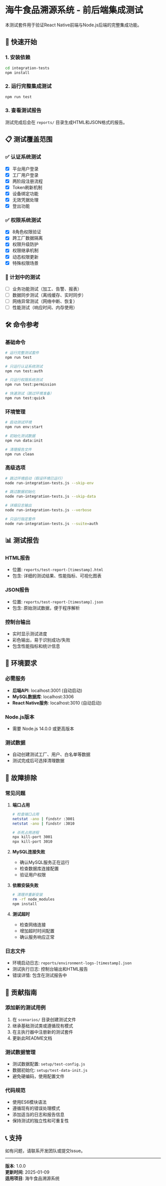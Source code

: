# 海牛食品溯源系统 - 前后端集成测试

本测试套件用于验证React Native前端与Node.js后端的完整集成功能。

## 🚀 快速开始

### 1. 安装依赖
```bash
cd integration-tests
npm install
```

### 2. 运行完整集成测试
```bash
npm run test
```

### 3. 查看测试报告
测试完成后会在 `reports/` 目录生成HTML和JSON格式的报告。

## 📋 测试覆盖范围

### ✅ 认证系统测试
- [x] 平台用户登录
- [x] 工厂用户登录  
- [x] 两阶段注册流程
- [x] Token刷新机制
- [x] 设备绑定功能
- [x] 无效凭据处理
- [x] 登出功能

### ✅ 权限系统测试
- [x] 8角色权限验证
- [x] 跨工厂数据隔离
- [x] 权限升级防护
- [x] 权限继承机制
- [x] 动态权限更新
- [x] 特殊权限场景

### 🚧 计划中的测试
- [ ] 业务功能测试（加工、告警、报表）
- [ ] 数据同步测试（离线缓存、实时同步）
- [ ] 网络异常测试（网络中断、恢复）
- [ ] 性能测试（响应时间、内存使用）

## 🛠️ 命令参考

### 基础命令
```bash
# 运行完整测试套件
npm run test

# 只运行认证系统测试
npm run test:auth

# 只运行权限系统测试
npm run test:permission

# 快速测试（跳过环境准备）
npm run test:quick
```

### 环境管理
```bash
# 启动测试环境
npm run env:start

# 初始化测试数据
npm run data:init

# 清理报告文件
npm run clean
```

### 高级选项
```bash
# 跳过环境启动（假设环境已运行）
node run-integration-tests.js --skip-env

# 跳过数据初始化
node run-integration-tests.js --skip-data

# 详细日志输出
node run-integration-tests.js --verbose

# 只运行指定套件
node run-integration-tests.js --suite=auth
```

## 📊 测试报告

### HTML报告
- 位置: `reports/test-report-[timestamp].html`
- 包含: 详细的测试结果、性能指标、可视化图表

### JSON报告
- 位置: `reports/test-report-[timestamp].json`
- 包含: 原始测试数据，便于程序解析

### 控制台输出
- 实时显示测试进度
- 彩色输出，易于识别成功/失败
- 包含性能指标和统计信息

## 🔧 环境要求

### 必需服务
- **后端API**: localhost:3001 (自动启动)
- **MySQL数据库**: localhost:3306
- **React Native服务**: localhost:3010 (自动启动)

### Node.js版本
- 需要 Node.js 14.0.0 或更高版本

### 测试数据
- 自动创建测试工厂、用户、白名单等数据
- 测试完成后可选择清理数据

## 🚨 故障排除

### 常见问题

1. **端口占用**
   ```bash
   # 检查端口占用
   netstat -ano | findstr :3001
   netstat -ano | findstr :3010
   
   # 杀死占用进程
   npx kill-port 3001
   npx kill-port 3010
   ```

2. **MySQL连接失败**
   - 确认MySQL服务正在运行
   - 检查数据库连接配置
   - 验证用户权限

3. **依赖安装失败**
   ```bash
   # 清理并重新安装
   rm -rf node_modules
   npm install
   ```

4. **测试超时**
   - 检查网络连接
   - 增加超时时间配置
   - 确认服务响应正常

### 日志文件
- 环境启动日志: `reports/environment-logs-[timestamp].json`
- 测试执行日志: 控制台输出和HTML报告
- 错误详情: 包含在测试报告中

## 📝 贡献指南

### 添加新的测试用例
1. 在 `scenarios/` 目录创建测试文件
2. 继承基础测试类或遵循现有模式
3. 在主执行器中注册新的测试套件
4. 更新此README文档

### 测试数据管理
- 测试数据配置: `setup/test-config.js`
- 数据初始化: `setup/test-data-init.js`
- 避免硬编码，使用配置文件

### 代码规范
- 使用ES6模块语法
- 遵循现有的错误处理模式
- 添加适当的日志和报告信息
- 保持测试的独立性和可重复性

## 📞 支持

如有问题，请联系开发团队或提交Issue。

---

**版本**: 1.0.0  
**更新时间**: 2025-01-09  
**适用项目**: 海牛食品溯源系统